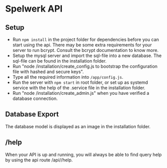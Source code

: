 # Spelwerk API

## Setup

- Run ```npm install``` in the project folder for dependencies before you can start using the api. There may be some extra requirements for your server to run bcrypt. Consult the bcrypt documentation to know more.
- Setup the mysql server and import the sql-file into a new database. The sql-file can be found in the installation folder.
- Run "node /installation/create_config.js to bootstrap the configuration file with hashed and secure keys".
- Type all the required information into ```/app/config.js```.
- Run the server with ```npm start``` in root folder, or set up as systemd service with the help of the .service file in the installation folder.
- Run "node /installation/create_admin.js" when you have verified a database connection.

## Database Export

The database model is displayed as an image in the installation folder.

## /help

When your API is up and running, you will always be able to find query help by using the api route /api/<route>/help.